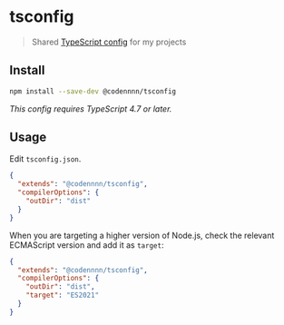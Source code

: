# tsconfig

> Shared [TypeScript config](https://www.typescriptlang.org/docs/handbook/tsconfig-json.html) for my projects

## Install

```sh
npm install --save-dev @codennnn/tsconfig
```

_This config requires TypeScript 4.7 or later._

## Usage

Edit `tsconfig.json`.

```json
{
  "extends": "@codennnn/tsconfig",
  "compilerOptions": {
    "outDir": "dist"
  }
}
```

When you are targeting a higher version of Node.js, check the relevant ECMAScript version and add it as `target`:

```json
{
  "extends": "@codennnn/tsconfig",
  "compilerOptions": {
    "outDir": "dist",
    "target": "ES2021"
  }
}
```
